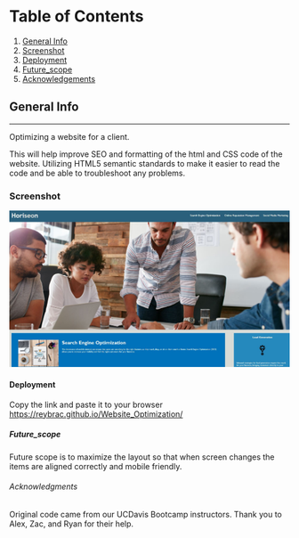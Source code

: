 # Table of Contents
1. [General Info](#general-info)
2. [Screenshot](#Screenshot)
3. [Deployment](#Deployment)
4. [Future_scope](#Future_scope)
5. [Acknowledgements](#Acknowledgements)

## General Info
***
Optimizing a website for a client. 

This will help improve SEO and formatting of the html and CSS code of the website. Utilizing HTML5 semantic standards to make it easier to read the code and be able to troubleshoot any problems. 

### Screenshot
![Image text](assets\images\Website-image.JPG)

#### Deployment
Copy the link and paste it to your browser
https://reybrac.github.io/Website_Optimization/

##### Future_scope
Future scope is to maximize the layout so that when screen changes the items are aligned correctly and mobile friendly.

###### Acknowledgments
Original code came from our UCDavis Bootcamp instructors. Thank you to Alex, Zac, and Ryan for their help.